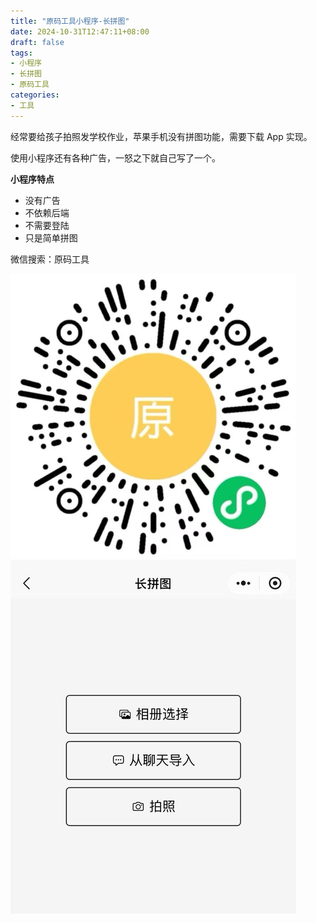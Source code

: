 ```yaml
---
title: "原码工具小程序-长拼图"
date: 2024-10-31T12:47:11+08:00
draft: false
tags:
- 小程序
- 长拼图
- 原码工具
categories:
- 工具
---
```


<!--more-->

经常要给孩子拍照发学校作业，苹果手机没有拼图功能，需要下载 App 实现。

使用小程序还有各种广告，一怒之下就自己写了一个。

**小程序特点**

* 没有广告
* 不依赖后端
* 不需要登陆
* 只是简单拼图

微信搜索：原码工具

![二维码](./a.jpg)


